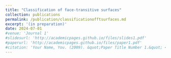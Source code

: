 ```yaml
---
title: "Classification of face-transitive surfaces"
collection: publications
permalink: /publication/classificationofftsurfaces.md
excerpt: '(in preparation)'
date: 2024-07-01
#venue: 'Journal 1'
#slidesurl: 'http://academicpages.github.io/files/slides1.pdf'
#paperurl: 'http://academicpages.github.io/files/paper1.pdf'
#citation: 'Your Name, You. (2009). &quot;Paper Title Number 1.&quot; <i>Journal 1</i>. 1(1).'
---
```



